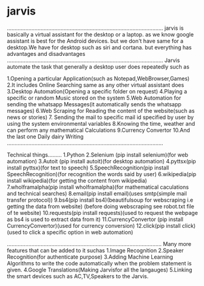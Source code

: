 # jarvis
......................................................................................................
jarvis is basically a virtual assistant for the desktop or a laptop. as we know google assistant is best
for the Android devices. but we don't have same for a desktop.We have for desktop such as siri and
cortana. but everything has advantages and disadvantages
......................................................................................................
Jarvis automate the task that generally a desktop user does repeatedly such as 

1.Opening a particular Application(such as Notepad,WebBrowser,Games)
2.It includes Online Searching same as any other virtual assistant does
3.Desktop Automation(Opening a specific folder on request)
4.Playing a specific or random Music stored on the system
5.Web Automation for sending the whatsapp Messages(it automatically sends the whatsapp messages)
6.Web Scraping for Reading the content of the website(such as news or stories)
7. Sending the mail to specific mail id specified by user by using the system environmental variables
8.Knowing the time, weather and can perform any mathematical Calculations
9.Currency Convertor
10.And the last one Daily dairy Writing
......................................................................................................

Technical things.........
1.Python
2.Selenium (pip  install selenium)(for web automation)
3.Autoit (pip install autoit)(for desktop automation)
4.pyttsx(pip install pyttsx)(for text to speech)
5.SpeechRecognition(pip install SpeechRecognition)(for recognition the words said by user)
6.wikipedia(pip install wikipedia)(for getting the content from wikipedia)
7.wholframalpha(pip install wholframalpha)(for mathematical caculations and technical searches)
8.email(pip install email)(uses smtp(simple mail transfer protocol))
9.bs4(pip install bs4)(beautifulsoup for webscraping i.e getting the data from website)
(before doing webscraping see robot.txt file of te website)
10.requests(pip install requests)(used to request the webpage as bs4 is used to extract data from it)
11.CurrencyConvertor (pip install CurrencyConvertor)(used for currency conversion)
12.click(pip install click)(used to click a specific option in web automation)

.....................................................................................................
Many more features that can be added to it suchas
1.Image Recognition
2.Speaker Recognition(for authenticate purpose) 
3.Adding Machine Learning Algorithms to write the code automatically when the problem
 statement is given.
 4.Google Translations(Making Jarvisfor all the langauges)
 5.Linking the smart devices such as AC,TV,Speakers to the Jarvis.
